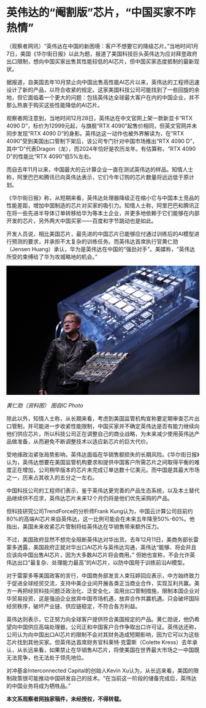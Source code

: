 # 英伟达的“阉割版”芯片，“中国买家不咋热情”

（观察者网讯）“英伟达在中国的新困境：客户不想要它的降级芯片。”当地时间1月7日，美国《华尔街日报》以此为题，报道了美国科技巨头英伟达为应对拜登政府出口限制，想向中国买家出售其性能较低的AI芯片，但中国买家态度抵制的最新现状。

据报道，自美国去年10月禁止向中国出售高性能AI芯片以来，英伟达的工程师迅速设计了新的产品，以符合收紧的规定。这家美国科技公司可能找到了一些回旋的余地，但它面临着一个更大的问题：包括英伟达全球最大客户在内的中国企业，并不那么热衷于购买这些性能降低的AI芯片。

观察者网注意到，当地时间12月28日，英伟达在中文官网上架一款新显卡“RTX 4090 D”，标价为12999元起，与旗舰“RTX
4090”起售价相同，但英文官网并未同步发现“RTX 4090 D”的身影。英伟达这一动作也被外界解读为，在“RTX
4090”受到美国出口管制下架后，该公司专门针对中国市场推出“RTX 4090
D”，其中“D”代表Dragon（龙），而2024年恰好是农历龙年。有估算称，“RTX 4090 D”的性能比“RTX 4090”低5%左右。

而自去年11月以来，中国最大的云计算企业一直在测试英伟达的样品。知情人士称，阿里巴巴和腾讯已向英伟达表示，它们今年订购的芯片数量将远远低于原计划。

《华尔街日报》称，从短期来看，英伟达处理器降级正在缩小它与中国本土竞品的性能差距，增加中国制造的芯片对买家的吸引力。知情人士称，阿里巴巴和腾讯正在将一些先进半导体订单转移给华为等本土企业，并更多地依赖于它们能够在内部开发的芯片，另外两大中国买家——百度和字节跳动也是如此。

开发人员说，相比美国芯片，最先进的中国芯片已能够应付通过训练后的AI模型进行预测的要求，并承担不太复杂的训练任务。而英伟达首席执行官黄仁勋（Jensen
Huang）承认，华为是英伟达在中国的“强劲对手”。美媒称，“英伟达所受的束缚给了华为攻城略地的机会。”

![68f5e061160480150df5336a12213c8a.jpg](https://raw.githubusercontent.com/qqhsx/qqnews_image/main/2024/01/08/英伟达的“阉割版”芯片，“中国买家不咋热情”/68f5e061160480150df5336a12213c8a.jpg)

_黄仁勋（资料图） 图自IC Photo_

除此以外，知情人士称，从长期来看，考虑到美国监管机构宣称要定期审查芯片出口管制，并可能进一步收紧性能限制，中国买家并不确定英伟达是否有能力继续向他们供应芯片。所以科技公司正在调整自己的商业战略，为未来减少使用英伟达产品做准备，从而避免不断调整技术以适应新芯片的巨大代价。

受地缘政治紧张局势影响，英伟达面临在华销售额损失的长期风险。《华尔街日报》认为，英伟达想要在美国监管机构要求和提供中国客户所需芯片之间取得平衡的难度正在增加，公司稍早版本的芯片未完成订单达数十亿美元。而中国是其最大市场之一，历来占其收入的五分之一左右。

中国科技公司的工程师们表示，鉴于英伟达更完善的产品生态系统，以及本土替代品继续供不应求，英伟达芯片未来12个月仍将是他们优先采购的产品。

但科技研究公司TrendForce的分析师Frank
Kung认为，中国云计算公司目前约80%的高端AI芯片来自英伟达，这一比例可能会在未来五年降至50%-60%。他指出，美国未来收紧芯片管制将给英伟达在华销售带来额外压力。

不过，美国政府显然不想完全阻断英伟达对华出货。去年12月11日，美商务部长雷蒙多透露，美国政府正就对华出口AI芯片与英伟达沟通，英伟达“能够、将会并且应该向中国出售AI芯片，因为大多数AI芯片将会商用。”
但她也宣称，不会允许英伟达出口“最复杂、处理能力最高”的AI芯片，以防中国用于训练前沿AI模型。

对于雷蒙多等美国政客的言行，中国商务部发言人束珏婷回应表示，中方始终致力于促进全球经贸交流，支持中美企业间开展各类正当商业合作，实现互利共赢。美方一再把经贸科技问题泛政治化、泛安全化，滥用出口管制措施，限制本国企业对华贸易投资，这是强迫企业放弃中国市场机遇，放弃合作共赢机遇。只会破坏国际经贸秩序，破坏产业链、供应链稳定，不符合各方利益。

英伟达则表示，它正努力向全球客户提供符合美国规定的产品。黄仁勋说，他仍希望向中国供应高端处理器，公司正和中国客户合作争取出口许可证。英伟达还称，公司认为向中国出口AI芯片的限制不会对其财务造成短期影响，因为它可以为这些芯片找到其他买家。但英伟达首席财务官科莱特·克雷斯（Colette
Kress）去年承认，从长远来看，如果禁止在华销售AI芯片，将使美国在世界最大市场之一中国既无法竞争，也无法处于领先地位。

对冲基金Interconnected Capital的创始人Kevin
Xu认为，从长远来看，美国的限制政策很可能推动中国研发自己的技术。“在当前这一阶段的储备完成后，英伟达的中国业务将成为牺牲品。”

**本文系观察者网独家稿件，未经授权，不得转载。**

